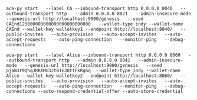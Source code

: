 


`
aca-py start   --label CA --inbound-transport http 0.0.0.0 8040   --outbound-transport http   --admin 0.0.0.0 8021   --admin-insecure-mode   --genesis-url http://localhost:9000/genesis   --seed CAEnd123000000000000000000000000   --wallet-type indy --wallet-name CAEnd --wallet-key walletkey1 --endpoint http://localhost:8040/   --public-invites   --auto-provision   --auto-accept-invites   --auto-accept-requests   --auto-ping-connection   --monitor-ping   --debug-connections
`


`
aca-py start   --label Alice --inbound-transport http 0.0.0.0 8060   --outbound-transport http   --admin 0.0.0.0 8041   --admin-insecure-mode   --genesis-url http://localhost:9000/genesis   --seed pjaW3r9QhqJRRXMU3JtB1E38ttFkRg6q  --wallet-type indy --wallet-name Alice --wallet-key walletkey2 --endpoint http://localhost:8060/   --public-invites   --auto-provision   --auto-accept-invites   --auto-accept-requests   --auto-ping-connection   --monitor-ping   --debug-connections --auto-respond-credential-offer --auto-store-credential
`
